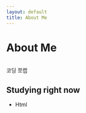 ```yaml
---
layout: default
title: About Me
---
```


<div class="post">
	<h1 class="pageTitle">About Me</h1>
	<img src="{{ '/assets/img/lime.jpg' | prepend: site.baseurl }}" alt="">
	<p class="intro">코딩 쪼랩 </p>
	<p></p>
	<h2>Studying right now</h2>
	<ul>
		<li>Html</li>
  	</ul>
</div>
